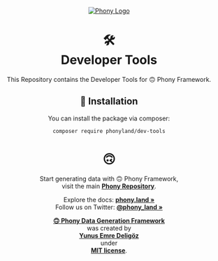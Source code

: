 <div align="center">

[![Phony Logo](https://raw.githubusercontent.com/phonyland/artwork/master/logo.png)](https://github.com/phonyland)

</div>

<div align="center">

# 🛠<br>Developer Tools

This Repository contains the Developer Tools for 🙃 Phony Framework.

## 🚀 Installation

You can install the package via composer:

```sh
composer require phonyland/dev-tools
```

</div>

<div align="center">

# 🙃

Start generating data with 🙃 Phony Framework,  
visit the main **[Phony Repository](https://github.com/phonyland/phony)**.

Explore the docs: **[phony.land »](https://phony.land/)**  
Follow us on Twitter: **[@phony_land »](https://twitter.com/phony_land)**

**[🙃 Phony Data Generation Framework](https://phony.land)**  
was created by  
**[Yunus Emre Deligöz](https://twitter.com/yedeligoez)**  
under  
**[MIT license](https://opensource.org/licenses/MIT)**.

</div>
